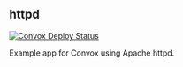 ## httpd
<a href="https://github.com/convox-examples/httpd/actions"><img alt="Convox Deploy Status" src="https://github.com/convox-examples/httpd/workflows/Convox%20Deploy/badge.svg"></a>
<br>

Example app for Convox using Apache httpd.
